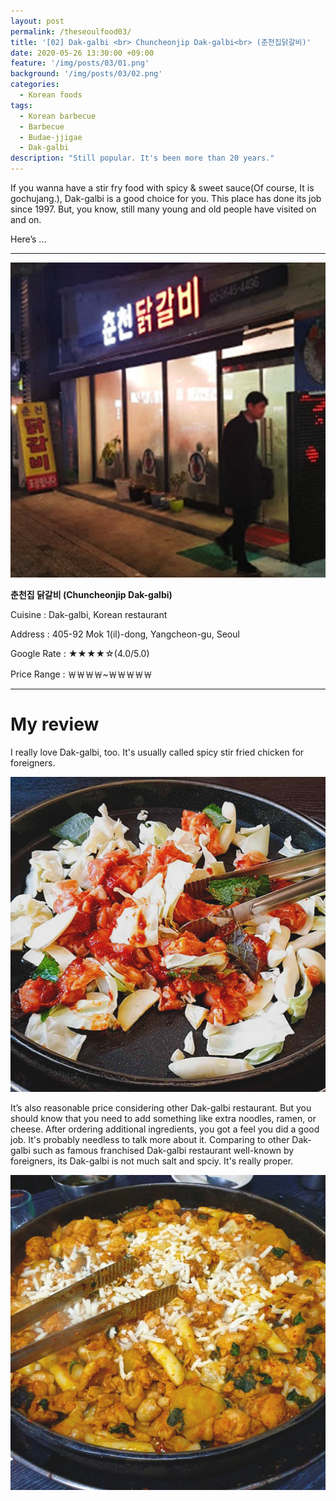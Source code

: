 ```yaml
---
layout: post
permalink: /theseoulfood03/
title: '[02] Dak-galbi <br> Chuncheonjip Dak-galbi<br> (춘천집닭갈비)'
date: 2020-05-26 13:30:00 +09:00
feature: '/img/posts/03/01.png'
background: '/img/posts/03/02.png'
categories: 
  - Korean foods
tags: 
  - Korean barbecue
  - Barbecue
  - Budae-jjigae
  - Dak-galbi
description: "Still popular. It's been more than 20 years."
---
```


If you wanna have a stir fry food with spicy & sweet sauce(Of course, It is gochujang.), Dak-galbi is a good choice for you. This place has done its job since 1997. But, you know, still many young and old people have visited on and on.

Here’s ...

---

![chuncheonjip](/img/posts/03/09.png)

**춘천집 닭갈비 (Chuncheonjip Dak-galbi)**

Cuisine : Dak-galbi, Korean restaurant

Address : 405-92 Mok 1(il)-dong, Yangcheon-gu, Seoul

Google Rate : ★★★★☆(4.0/5.0)

Price Range : ￦￦￦￦~￦￦￦￦￦

---

# My review

   I really love Dak-galbi, too. It's usually called spicy stir fried chicken for foreigners. 

![chuncheonjip](/img/posts/03/04.png)

 It’s also reasonable price considering other Dak-galbi restaurant. But you should know that you need to add something like extra noodles, ramen, or cheese. After ordering additional ingredients, you got a feel you did a good job. It's probably needless to talk more about it. Comparing to other Dak-galbi such as famous franchised Dak-galbi restaurant well-known by foreigners, its Dak-galbi is not much salt and spciy. It's really proper.

![chuncheonjip](/img/posts/03/03.png)

